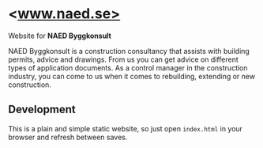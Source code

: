 # <www.naed.se>

Website for **NAED Byggkonsult**

NAED Byggkonsult is a construction consultancy that assists with building permits, advice and drawings. From us you can get advice on different types of application documents. As a control manager in the construction industry, you can come to us when it comes to rebuilding, extending or new construction.

## Development

This is a plain and simple static website, so just open `index.html` in your browser and refresh between saves.
